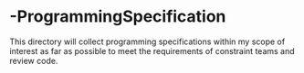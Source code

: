 # -ProgrammingSpecification
  This directory will collect programming specifications within my scope of interest as far as possible to meet the requirements of constraint teams and review code.
